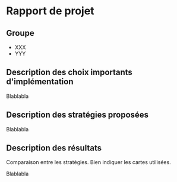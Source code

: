 # Rapport de projet

## Groupe
* XXX
* YYY

## Description des choix importants d'implémentation

Blablabla

## Description des stratégies proposées

Blablabla

## Description des résultats
Comparaison entre les stratégies. Bien indiquer les cartes utilisées.

Blablabla
